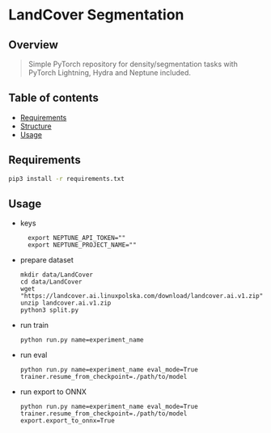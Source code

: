 # LandCover Segmentation


## **Overview**
> Simple PyTorch repository for density/segmentation tasks with PyTorch Lightning, Hydra and Neptune included.

## Table of contents
* [Requirements](#Requirements)
* [Structure](#Structure)
* [Usage](#Usage)

## Requirements

```bash
pip3 install -r requirements.txt
```


## Usage

* keys
  ```commandline
    export NEPTUNE_API_TOKEN=""
    export NEPTUNE_PROJECT_NAME=""
    ```
  
* prepare dataset
  ```commandline
  mkdir data/LandCover
  cd data/LandCover
  wget "https://landcover.ai.linuxpolska.com/download/landcover.ai.v1.zip"
  unzip landcover.ai.v1.zip
  python3 split.py
  ```
  
* run train
  ```commandline
  python run.py name=experiment_name
  ```
  
* run eval
  ```commandline
  python run.py name=experiment_name eval_mode=True trainer.resume_from_checkpoint=./path/to/model
  ```

* run export to ONNX
  ```commandline
  python run.py name=experiment_name eval_mode=True trainer.resume_from_checkpoint=./path/to/model export.export_to_onnx=True
  ```